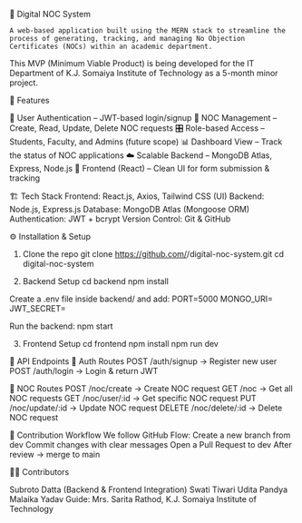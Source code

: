 🚀 Digital NOC System

    A web-based application built using the MERN stack to streamline the process of generating, tracking, and managing No Objection Certificates (NOCs) within an academic department.

This MVP (Minimum Viable Product) is being developed for the IT Department of K.J. Somaiya Institute of Technology as a 5-month minor project.

📌 Features

🔐 User Authentication – JWT-based login/signup
📝 NOC Management – Create, Read, Update, Delete NOC requests
🎛️ Role-based Access – Students, Faculty, and Admins (future scope)
📊 Dashboard View – Track the status of NOC applications
☁️ Scalable Backend – MongoDB Atlas, Express, Node.js
🎨 Frontend (React) – Clean UI for form submission & tracking

🏗️ Tech Stack
Frontend: React.js, Axios, Tailwind CSS (UI)
Backend: Node.js, Express.js
Database: MongoDB Atlas (Mongoose ORM)
Authentication: JWT + bcrypt
Version Control: Git & GitHub

⚙️ Installation & Setup
1. Clone the repo
git clone https://github.com/<your-username>/digital-noc-system.git
cd digital-noc-system

2. Backend Setup
cd backend
npm install

Create a .env file inside backend/ and add:
PORT=5000
MONGO_URI=<your-mongodb-atlas-uri>
JWT_SECRET=<your-secret-key>


Run the backend:
npm start

3. Frontend Setup
cd frontend
npm install
npm run dev

📡 API Endpoints
🔐 Auth Routes
POST /auth/signup → Register new user
POST /auth/login → Login & return JWT

📝 NOC Routes
POST /noc/create → Create NOC request
GET /noc → Get all NOC requests
GET /noc/user/:id → Get specific NOC request
PUT /noc/update/:id → Update NOC request
DELETE /noc/delete/:id → Delete NOC request

🤝 Contribution Workflow
We follow GitHub Flow:
Create a new branch from dev
Commit changes with clear messages
Open a Pull Request to dev
After review → merge to main

👨‍💻 Contributors

Subroto Datta (Backend & Frontend Integration)
Swati Tiwari
Udita Pandya
Malaika Yadav
Guide: Mrs. Sarita Rathod, K.J. Somaiya Institute of Technology